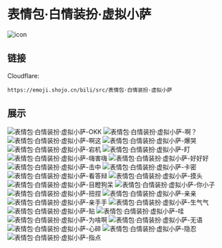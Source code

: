 # 表情包·白情装扮·虚拟小萨
![icon](https://emoji.shojo.cn/bili/src/表情包·白情装扮·虚拟小萨/icon.png)
## 链接
Cloudflare:
```
https://emoji.shojo.cn/bili/src/表情包·白情装扮·虚拟小萨
```
## 展示
![表情包·白情装扮·虚拟小萨-OKK](https://emoji.shojo.cn/bili/src/表情包·白情装扮·虚拟小萨/表情包·白情装扮·虚拟小萨-OKK.png)
![表情包·白情装扮·虚拟小萨-啊？](https://emoji.shojo.cn/bili/src/表情包·白情装扮·虚拟小萨/表情包·白情装扮·虚拟小萨-啊？.png)
![表情包·白情装扮·虚拟小萨-啊这](https://emoji.shojo.cn/bili/src/表情包·白情装扮·虚拟小萨/表情包·白情装扮·虚拟小萨-啊这.png)
![表情包·白情装扮·虚拟小萨-爆哭](https://emoji.shojo.cn/bili/src/表情包·白情装扮·虚拟小萨/表情包·白情装扮·虚拟小萨-爆哭.png)
![表情包·白情装扮·虚拟小萨-宕机](https://emoji.shojo.cn/bili/src/表情包·白情装扮·虚拟小萨/表情包·白情装扮·虚拟小萨-宕机.png)
![表情包·白情装扮·虚拟小萨-盯](https://emoji.shojo.cn/bili/src/表情包·白情装扮·虚拟小萨/表情包·白情装扮·虚拟小萨-盯.png)
![表情包·白情装扮·虚拟小萨-嗨害嗨](https://emoji.shojo.cn/bili/src/表情包·白情装扮·虚拟小萨/表情包·白情装扮·虚拟小萨-嗨害嗨.png)
![表情包·白情装扮·虚拟小萨-好好好](https://emoji.shojo.cn/bili/src/表情包·白情装扮·虚拟小萨/表情包·白情装扮·虚拟小萨-好好好.png)
![表情包·白情装扮·虚拟小萨-击中](https://emoji.shojo.cn/bili/src/表情包·白情装扮·虚拟小萨/表情包·白情装扮·虚拟小萨-击中.png)
![表情包·白情装扮·虚拟小萨-卡密](https://emoji.shojo.cn/bili/src/表情包·白情装扮·虚拟小萨/表情包·白情装扮·虚拟小萨-卡密.png)
![表情包·白情装扮·虚拟小萨-看答辩](https://emoji.shojo.cn/bili/src/表情包·白情装扮·虚拟小萨/表情包·白情装扮·虚拟小萨-看答辩.png)
![表情包·白情装扮·虚拟小萨-摸头](https://emoji.shojo.cn/bili/src/表情包·白情装扮·虚拟小萨/表情包·白情装扮·虚拟小萨-摸头.png)
![表情包·白情装扮·虚拟小萨-目瞪狗呆](https://emoji.shojo.cn/bili/src/表情包·白情装扮·虚拟小萨/表情包·白情装扮·虚拟小萨-目瞪狗呆.png)
![表情包·白情装扮·虚拟小萨-你小子](https://emoji.shojo.cn/bili/src/表情包·白情装扮·虚拟小萨/表情包·白情装扮·虚拟小萨-你小子.png)
![表情包·白情装扮·虚拟小萨-扭捏](https://emoji.shojo.cn/bili/src/表情包·白情装扮·虚拟小萨/表情包·白情装扮·虚拟小萨-扭捏.png)
![表情包·白情装扮·虚拟小萨-亲亲](https://emoji.shojo.cn/bili/src/表情包·白情装扮·虚拟小萨/表情包·白情装扮·虚拟小萨-亲亲.png)
![表情包·白情装扮·虚拟小萨-亲手手](https://emoji.shojo.cn/bili/src/表情包·白情装扮·虚拟小萨/表情包·白情装扮·虚拟小萨-亲手手.png)
![表情包·白情装扮·虚拟小萨-生气气](https://emoji.shojo.cn/bili/src/表情包·白情装扮·虚拟小萨/表情包·白情装扮·虚拟小萨-生气气.png)
![表情包·白情装扮·虚拟小萨-贴](https://emoji.shojo.cn/bili/src/表情包·白情装扮·虚拟小萨/表情包·白情装扮·虚拟小萨-贴.png)
![表情包·白情装扮·虚拟小萨-哇](https://emoji.shojo.cn/bili/src/表情包·白情装扮·虚拟小萨/表情包·白情装扮·虚拟小萨-哇.png)
![表情包·白情装扮·虚拟小萨-为啥啊](https://emoji.shojo.cn/bili/src/表情包·白情装扮·虚拟小萨/表情包·白情装扮·虚拟小萨-为啥啊.png)
![表情包·白情装扮·虚拟小萨-无语](https://emoji.shojo.cn/bili/src/表情包·白情装扮·虚拟小萨/表情包·白情装扮·虚拟小萨-无语.png)
![表情包·白情装扮·虚拟小萨-心碎](https://emoji.shojo.cn/bili/src/表情包·白情装扮·虚拟小萨/表情包·白情装扮·虚拟小萨-心碎.png)
![表情包·白情装扮·虚拟小萨-隐忍](https://emoji.shojo.cn/bili/src/表情包·白情装扮·虚拟小萨/表情包·白情装扮·虚拟小萨-隐忍.png)
![表情包·白情装扮·虚拟小萨-指点](https://emoji.shojo.cn/bili/src/表情包·白情装扮·虚拟小萨/表情包·白情装扮·虚拟小萨-指点.png)

